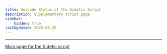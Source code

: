 ```yaml
---
title: Unicode Status of the Sidetic Script
description: Supplementary script page
sidebar:
    hidden: true
lastUpdated: 2025-08-29
---
```




[comment]: # (end of intro)

[comment]: # (start of blocks)

[comment]: # (end of blocks)

[comment]: # (start of chars)

[comment]: # (end of chars)

[comment]: # (start of rest)





<hr/>

[Main page for the Sidetic script](/scrlang/scripts/sidt)

